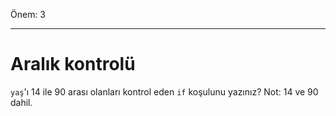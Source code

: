 Önem: 3

---

# Aralık kontrolü

`yaş`'ı 14 ile 90 arası olanları kontrol eden `if` koşulunu yazınız? Not: 14 ve 90 dahil.